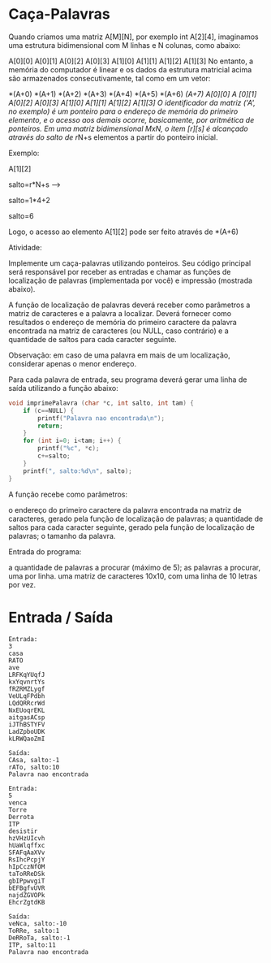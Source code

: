 # Caça-Palavras

Quando criamos uma matriz A[M][N], por exemplo int A[2][4], imaginamos uma estrutura bidimensional com M linhas e N colunas, como abaixo:

A[0][0]
A[0][1]
A[0][2]
A[0][3]
A[1][0]
A[1][1]
A[1][2]
A[1][3]
No entanto, a memória do computador é linear e os dados da estrutura matricial acima são armazenados consecutivamente, tal como em um vetor:

*(A+0)
*(A+1)​
*(A+2)​
*(A+3)​
*(A+4)​
*(A+5)​
*(A+6)​
*(A+7)​
A[0][0]
A [0][1]
A[0][2]
A[0][3]
A[1][0]
A[1][1]
A[1][2]
A[1][3]
O identificador da matriz ('A', no exemplo) é um ponteiro para o endereço de memória do primeiro elemento, e o acesso aos demais ocorre, basicamente, por aritmética de ponteiros. Em uma matriz bidimensional MxN, o item [r][s] é alcançado através do salto de r*N+s elementos a partir do ponteiro inicial.

Exemplo:

A[1][2]

salto=r*N+s -->

salto=1*4+2

salto=6

Logo, o acesso ao elemento A[1][2] pode ser feito através de *(A+6)



Atividade:

Implemente um caça-palavras utilizando ponteiros. Seu código principal será responsável por receber as entradas e chamar as funções de localização de palavras (implementada por você) e impressão (mostrada abaixo).

A função de localização de palavras deverá receber como parâmetros a matriz de caracteres e a palavra a localizar. Deverá fornecer como resultados o endereço de memória do primeiro caractere da palavra encontrada na matriz de caracteres (ou NULL, caso contrário) e a quantidade de saltos para cada caracter seguinte.

Observação: em caso de uma palavra em mais de um localização, considerar apenas o menor endereço.

Para cada palavra de entrada, seu programa deverá gerar uma linha de saída utilizando a função abaixo:

```c
void imprimePalavra (char *c, int salto, int tam) {
    if (c==NULL) {
        printf("Palavra nao encontrada\n");
        return;
    }
    for (int i=0; i<tam; i++) {
        printf("%c", *c);
        c+=salto;
    }
    printf(", salto:%d\n", salto);
}
```

A função recebe como parâmetros:

o endereço do primeiro caractere da palavra encontrada na matriz de caracteres, gerado pela função de localização de palavras;
a quantidade de saltos para cada caracter seguinte, gerado pela função de localização de palavras;
o tamanho da palavra.


Entrada do programa:

a quantidade de palavras a procurar (máximo de 5);
as palavras a procurar, uma por linha.
uma matriz de caracteres 10x10, com uma linha de 10 letras por vez.


# Entrada / Saída

```
Entrada:
3
casa
RATO
ave
LRFKqYUqfJ
kxYqvnrtYs
fRZRMZLygf
VeULqFPdbh
LQdQRRcrWd
NxEUoqrEKL
aitgasACsp
iJThBSTYFV
LadZpboUDK
kLRWQaoZmI

Saída:
CAsa, salto:-1
rATo, salto:10
Palavra nao encontrada
```

```
Entrada:
5
venca
Torre
Derrota
ITP
desistir
hzVHzUIcvh
hUaWlqffxc
SFAFqAaXVv
RsIhcPcpjY
hIpCczNfOM
taToRReDSk
gbIPpwvgiT
bEFBgfvUVR
najdZGVOPk
EhcrZgtdKB

Saída:
veNca, salto:-10
ToRRe, salto:1
DeRRoTa, salto:-1
ITP, salto:11
Palavra nao encontrada
```